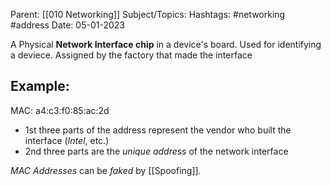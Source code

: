 
Parent: [[010 Networking]]
Subject/Topics: 
Hashtags: #networking #address 
Date: 05-01-2023


A Physical **Network Interface chip** in a device's board.
Used for identifying a deviece.
Assigned by the factory that made the interface

## Example:
MAC: a4:c3:f0:85:ac:2d

- 1st three parts of the address represent the vendor who built the interface (*Intel*, etc.)
- 2nd three parts are the *unique address* of the network interface

 *MAC Addresses* can be *faked* by [[Spoofing]].
 